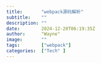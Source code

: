 ```yaml
---
title:       "webpack源码解析"
subtitle:    ""
description: ""
date:        2024-12-20T06:19:35Z
author:      "Wayne"
image:       ""
tags:        ["webpack"]
categories:  ["Tech" ]
---
```

